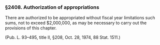 ### §2408. Authorization of appropriations ###

There are authorized to be appropriated without fiscal year limitations such sums, not to exceed $2,000,000, as may be necessary to carry out the provisions of this chapter.

(Pub. L. 93–495, title II, §208, Oct. 28, 1974, 88 Stat. 1511.)